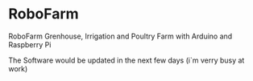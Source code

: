# RoboFarm
RoboFarm Grenhouse, Irrigation and Poultry Farm with Arduino and Raspberry Pi 

The Software would be updated in the next few days (i`m verry busy at work)

